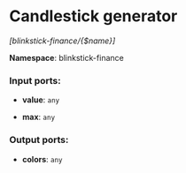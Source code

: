 # Candlestick generator

_[blinkstick-finance/{$name}]_

__Namespace__: blinkstick-finance

### Input ports:

* __value__: ` any `


* __max__: ` any `

### Output ports:

* __colors__: ` any `

